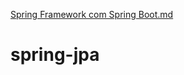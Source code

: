 [Spring Framework com Spring Boot.md](https://github.com/mpdevCloud/spring-jpa/files/11154412/Spring.Framework.com.Spring.Boot.md)
# spring-jpa
